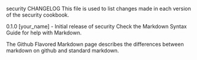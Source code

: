 security CHANGELOG
This file is used to list changes made in each version of the security cookbook.

0.1.0
[your_name] - Initial release of security
Check the Markdown Syntax Guide for help with Markdown.

The Github Flavored Markdown page describes the differences between markdown on github and standard markdown.
